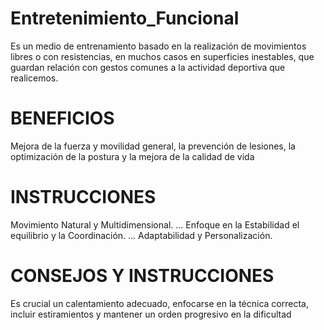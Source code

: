 # Entretenimiento_Funcional
Es un medio de entrenamiento basado en la realización de movimientos libres o con resistencias, en muchos casos en superficies inestables, que guardan relación con gestos comunes a la actividad deportiva que realicemos.
# BENEFICIOS 
Mejora de la fuerza y movilidad general, la prevención de lesiones, la optimización de la postura y la mejora de la calidad de vida
# INSTRUCCIONES 
Movimiento Natural y Multidimensional. ...
Enfoque en la Estabilidad el equilibrio y la Coordinación. ...
Adaptabilidad y Personalización.
# CONSEJOS Y INSTRUCCIONES 
Es crucial un calentamiento adecuado, enfocarse en la técnica correcta, incluir estiramientos y mantener un orden progresivo en la dificultad

